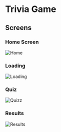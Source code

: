 # Trivia Game

## Screens

### Home Screen
![Home](https://user-images.githubusercontent.com/16405687/56624864-884f5380-65ef-11e9-9464-8189d15390cc.png)

### Loading
![Loading ](https://user-images.githubusercontent.com/16405687/56624892-a1580480-65ef-11e9-9272-473bc55963b5.png)

### Quiz
![Quizz](https://user-images.githubusercontent.com/16405687/56624909-b0d74d80-65ef-11e9-8dc1-6375f6f9c9fc.png)

### Results
![Results](https://user-images.githubusercontent.com/16405687/56624934-c8aed180-65ef-11e9-9d17-5c7b48d0a65b.png)
